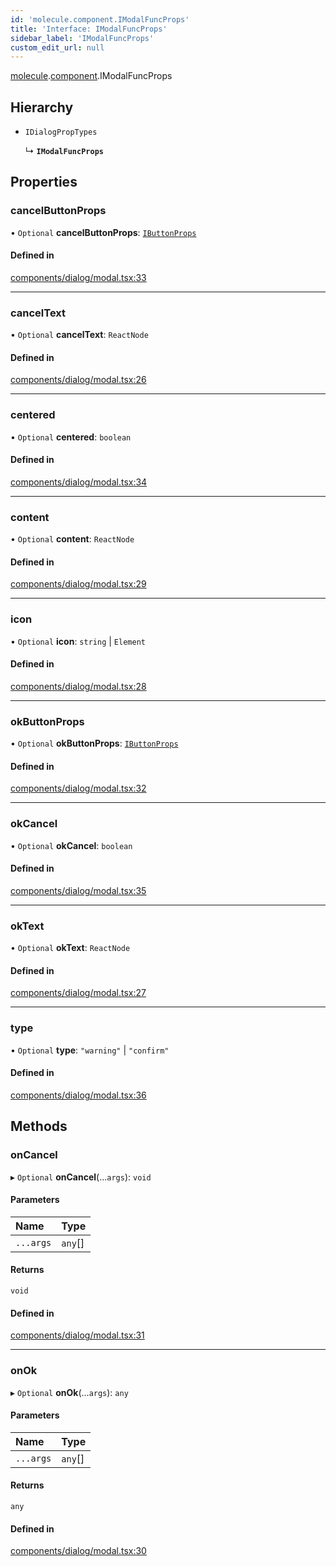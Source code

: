 ```yaml
---
id: 'molecule.component.IModalFuncProps'
title: 'Interface: IModalFuncProps'
sidebar_label: 'IModalFuncProps'
custom_edit_url: null
---
```


[molecule](../namespaces/molecule).[component](../namespaces/molecule.component).IModalFuncProps

## Hierarchy

-   `IDialogPropTypes`

    ↳ **`IModalFuncProps`**

## Properties

### cancelButtonProps

• `Optional` **cancelButtonProps**: [`IButtonProps`](molecule.component.IButtonProps)

#### Defined in

[components/dialog/modal.tsx:33](https://github.com/DTStack/molecule/blob/927b7d39/src/components/dialog/modal.tsx#L33)

---

### cancelText

• `Optional` **cancelText**: `ReactNode`

#### Defined in

[components/dialog/modal.tsx:26](https://github.com/DTStack/molecule/blob/927b7d39/src/components/dialog/modal.tsx#L26)

---

### centered

• `Optional` **centered**: `boolean`

#### Defined in

[components/dialog/modal.tsx:34](https://github.com/DTStack/molecule/blob/927b7d39/src/components/dialog/modal.tsx#L34)

---

### content

• `Optional` **content**: `ReactNode`

#### Defined in

[components/dialog/modal.tsx:29](https://github.com/DTStack/molecule/blob/927b7d39/src/components/dialog/modal.tsx#L29)

---

### icon

• `Optional` **icon**: `string` \| `Element`

#### Defined in

[components/dialog/modal.tsx:28](https://github.com/DTStack/molecule/blob/927b7d39/src/components/dialog/modal.tsx#L28)

---

### okButtonProps

• `Optional` **okButtonProps**: [`IButtonProps`](molecule.component.IButtonProps)

#### Defined in

[components/dialog/modal.tsx:32](https://github.com/DTStack/molecule/blob/927b7d39/src/components/dialog/modal.tsx#L32)

---

### okCancel

• `Optional` **okCancel**: `boolean`

#### Defined in

[components/dialog/modal.tsx:35](https://github.com/DTStack/molecule/blob/927b7d39/src/components/dialog/modal.tsx#L35)

---

### okText

• `Optional` **okText**: `ReactNode`

#### Defined in

[components/dialog/modal.tsx:27](https://github.com/DTStack/molecule/blob/927b7d39/src/components/dialog/modal.tsx#L27)

---

### type

• `Optional` **type**: `"warning"` \| `"confirm"`

#### Defined in

[components/dialog/modal.tsx:36](https://github.com/DTStack/molecule/blob/927b7d39/src/components/dialog/modal.tsx#L36)

## Methods

### onCancel

▸ `Optional` **onCancel**(...`args`): `void`

#### Parameters

| Name      | Type    |
| :-------- | :------ |
| `...args` | `any`[] |

#### Returns

`void`

#### Defined in

[components/dialog/modal.tsx:31](https://github.com/DTStack/molecule/blob/927b7d39/src/components/dialog/modal.tsx#L31)

---

### onOk

▸ `Optional` **onOk**(...`args`): `any`

#### Parameters

| Name      | Type    |
| :-------- | :------ |
| `...args` | `any`[] |

#### Returns

`any`

#### Defined in

[components/dialog/modal.tsx:30](https://github.com/DTStack/molecule/blob/927b7d39/src/components/dialog/modal.tsx#L30)
